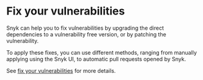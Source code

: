 # Fix your vulnerabilities

Snyk can help you to fix vulnerabilities by upgrading the direct dependencies to a vulnerability free version, or by patching the vulnerability.

To apply these fixes, you can use different methods, ranging from manually applying using the Snyk UI, to automatic pull requests opened by Snyk.

See [fix your vulnerabilities](../../../products/snyk-open-source/open-source-basics/fixing-vulnerabilities.md) for more details.
